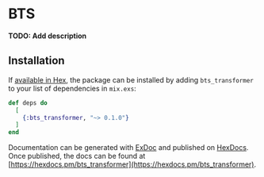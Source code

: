 # BTS

**TODO: Add description**

## Installation

If [available in Hex](https://hex.pm/docs/publish), the package can be installed
by adding `bts_transformer` to your list of dependencies in `mix.exs`:

```elixir
def deps do
  [
    {:bts_transformer, "~> 0.1.0"}
  ]
end
```

Documentation can be generated with [ExDoc](https://github.com/elixir-lang/ex_doc)
and published on [HexDocs](https://hexdocs.pm). Once published, the docs can
be found at [https://hexdocs.pm/bts_transformer](https://hexdocs.pm/bts_transformer).


